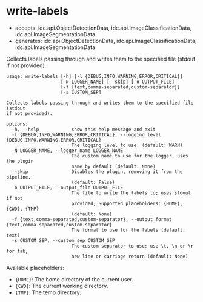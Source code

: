 # write-labels

* accepts: idc.api.ObjectDetectionData, idc.api.ImageClassificationData, idc.api.ImageSegmentationData
* generates: idc.api.ObjectDetectionData, idc.api.ImageClassificationData, idc.api.ImageSegmentationData

Collects labels passing through and writes them to the specified file (stdout if not provided).

```
usage: write-labels [-h] [-l {DEBUG,INFO,WARNING,ERROR,CRITICAL}]
                    [-N LOGGER_NAME] [--skip] [-o OUTPUT_FILE]
                    [-f {text,comma-separated,custom-separator}]
                    [-s CUSTOM_SEP]

Collects labels passing through and writes them to the specified file (stdout
if not provided).

options:
  -h, --help            show this help message and exit
  -l {DEBUG,INFO,WARNING,ERROR,CRITICAL}, --logging_level {DEBUG,INFO,WARNING,ERROR,CRITICAL}
                        The logging level to use. (default: WARN)
  -N LOGGER_NAME, --logger_name LOGGER_NAME
                        The custom name to use for the logger, uses the plugin
                        name by default (default: None)
  --skip                Disables the plugin, removing it from the pipeline.
                        (default: False)
  -o OUTPUT_FILE, --output_file OUTPUT_FILE
                        The file to write the labels to; uses stdout if not
                        provided; Supported placeholders: {HOME}, {CWD}, {TMP}
                        (default: None)
  -f {text,comma-separated,custom-separator}, --output_format {text,comma-separated,custom-separator}
                        The format to use for the labels (default: text)
  -s CUSTOM_SEP, --custom_sep CUSTOM_SEP
                        The custom separator to use; use \t, \n or \r for tab,
                        new line or carriage return (default: None)
```

Available placeholders:

* `{HOME}`: The home directory of the current user.
* `{CWD}`: The current working directory.
* `{TMP}`: The temp directory.
